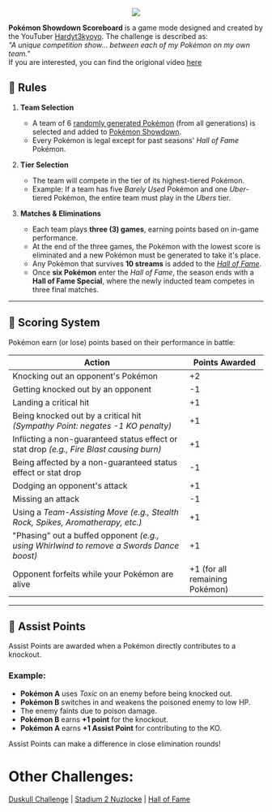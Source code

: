 <p align="center"><img src="https://i.imgur.com/BsLR1Q4.png"></p>

**Pokémon Showdown Scoreboard** is a game mode designed and created by the YouTuber [Hardyt3kyoyo](https://www.youtube.com/@Hardyt3kyoyo). The challenge is described as:  
*"A unique competition show... between each of my Pokémon on my own team."*  
If you are interested, you can find the origional video [here](https://www.youtube.com/watch?v=GAJwBKqQ04U&list=PL5ob57b6lyaG35oxsA-5YE1o0QvK_nErt)

## 📜 Rules  

1. **Team Selection**  
   - A team of 6 [randomly generated Pokémon](https://randompokemon.com/) (from all generations) is selected and added to [Pokémon Showdown](https://pokemonshowdown.com/).  
   - Every Pokémon is legal except for past seasons' *Hall of Fame* Pokémon.  

2. **Tier Selection**  
   - The team will compete in the tier of its highest-tiered Pokémon.  
   - Example: If a team has five *Barely Used* Pokémon and one *Uber*-tiered Pokémon, the entire team must play in the *Ubers* tier.  

3. **Matches & Eliminations**  
   - Each team plays **three (3) games**, earning points based on in-game performance.  
   - At the end of the three games, the Pokémon with the lowest score is eliminated and a new Pokémon must be generated to take it's place.  
   - Any Pokémon that survives **10 streams** is added to the [*Hall of Fame*](https://github.com/EmeraldVoid/hall-of-fame/blob/3c8dcbc6b1677146f46edca1bd1fd57d6a2696b9/hall-of-fame.md).
   - Once **six Pokémon** enter the *Hall of Fame*, the season ends with a **Hall of Fame Special**, where the newly inducted team competes in three final matches.  

---

## 🎯 Scoring System  

Pokémon earn (or lose) points based on their performance in battle:  

| Action | Points Awarded |
|---------|--------------|
| Knocking out an opponent's Pokémon | +2 |
| Getting knocked out by an opponent | -1 |
| Landing a critical hit | +1 |
| Being knocked out by a critical hit *(Sympathy Point: negates -1 KO penalty)* | +1 |
| Inflicting a non-guaranteed status effect or stat drop *(e.g., Fire Blast causing burn)* | +1 |
| Being affected by a non-guaranteed status effect or stat drop | -1 |
| Dodging an opponent's attack | +1 |
| Missing an attack | -1 |
| Using a *Team-Assisting Move* *(e.g., Stealth Rock, Spikes, Aromatherapy, etc.)* | +1 |
| "Phasing" out a buffed opponent *(e.g., using Whirlwind to remove a Swords Dance boost)* | +1 |
| Opponent forfeits while your Pokémon are alive | +1 (for all remaining Pokémon) |

---

## 🏅 Assist Points  

Assist Points are awarded when a Pokémon directly contributes to a knockout.  

### Example:  
- **Pokémon A** uses *Toxic* on an enemy before being knocked out.  
- **Pokémon B** switches in and weakens the poisoned enemy to low HP.  
- The enemy faints due to poison damage.  
- **Pokémon B** earns **+1 point** for the knockout.  
- **Pokémon A** earns **+1 Assist Point** for contributing to the KO.  

Assist Points can make a difference in close elimination rounds!

# Other Challenges:

[Duskull Challenge](https://github.com/EmeraldVoid/pokemon-challengeds/blob/main/duskull%20challenge.md) | [Stadium 2 Nuzlocke](https://github.com/EmeraldVoid/pokemon-challengeds/blob/main/stadium%202%20nuzlocke.md) | [Hall of Fame](https://github.com/EmeraldVoid/pokemon-challengeds/blob/main/hall%20of%20fame.md)
